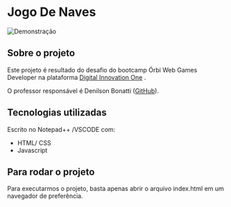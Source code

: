 # Jogo De Naves

![Demonstração](jogo-de-naves/JogoDeNavesDemo.gif)

## Sobre o projeto

Este projeto é resultado do desafio do bootcamp Órbi Web Games Developer na plataforma [Digital Innovation One](https://www.dio.me) .

O professor responsável é Denilson Bonatti ([GitHub](https://github.com/denilsonbonatti)).

## Tecnologias utilizadas

Escrito no Notepad++ /VSCODE com:

- HTML/ CSS
- Javascript

## Para rodar o projeto

Para executarmos o projeto, basta apenas abrir o arquivo index.html em um navegador de preferência.
